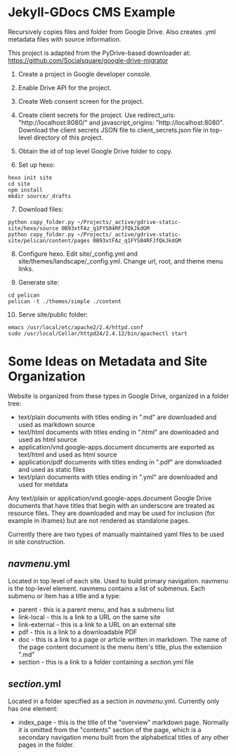 Jekyll-GDocs CMS Example
========================

Recursively copies files and folder from Google Drive. Also creates .yml metadata files with source information.

This project is adapted from the PyDrive-based downloader at:
https://github.com/Socialsquare/google-drive-migrator

1. Create a project in Google developer console.

2. Enable Drive API for the project.

3. Create Web consent screen for the project.

4. Create client secrets for the project.  Use redirect_uris: "http://localhost:8080/" and javascript_origins: "http://localhost:8080".  Download the client secrets JSON file to client_secrets.json file in top-level directory of this project.

5. Obtain the id of top level Google Drive folder to copy.

6. Set up hexo:
```
hexo init site
cd site
npm install
mkdir source/_drafts
```

7. Download files:
```
python copy_folder.py ~/Projects/_active/gdrive-static-site/hexo/source 0B93xtFAz_q1FYS04RFJfQkJkdGM
python copy_folder.py ~/Projects/_active/gdrive-static-site/pelican/content/pages 0B93xtFAz_q1FYS04RFJfQkJkdGM
```

8. Configure hexo. Edit site/_config.yml and site/themes/landscape/_config.yml.  Change url, root, and theme
menu links.

9. Generate site:
```
cd pelican
pelican -t ./themes/simple ./content
```

10. Serve site/public folder:
```
emacs /usr/local/etc/apache2/2.4/httpd.conf
sudo /usr/local/Cellar/httpd24/2.4.12/bin/apachectl start
```
Some Ideas on Metadata and Site Organization
============================================

Website is organized from these types in Google Drive, organized in a folder tree:

- text/plain documents with titles ending in ".md" are downloaded and used as markdown source
- text/html documents with titles ending in ".html" are downloaded and used as html source
- application/vnd.google-apps.document documents are exported as text/html and used as html source
- application/pdf documents with titles ending in ".pdf" are donwloaded and used as static files
- text/plain documents with titles ending in ".yml" are downloaded and used for metdata

Any text/plain or application/vnd.google-apps.document Google Drive documents that have titles 
that begin with an underscore are treated as resource files. They are downloaded and may be used 
for inclusion (for example in iframes) but are not rendered as standalone pages.

Currently there are two types of manually maintained yaml files to be used in site construction.


_navmenu_.yml
--------------

Located in top level of each site. Used to build primary navigation.
navmenu is the top-level element. navmenu contains a list of submenus. 
Each submenu or item has a title and a type:

- parent - this is a parent menu, and has a submenu list
- link-local - this is a link to a URL on the same site
- link-external - this is a link to a URL on an external site
- pdf - this is a link to a downloadable PDF
- doc - this is a link to a page or article written in markdown. The name of the page content document is the menu item's title, plus the extension ".md"
- section - this is a link to a folder containing a _section_.yml file


_section_.yml
--------------

Located in a folder specified as a section in _navmenu_.yml.  Currently only
has one element:

- index_page - this is the title of the "overview" markdown page.  Normally it is omitted from the "contents"
section of the page, which is a secondary navigation menu built from the alphabetical titles
of any other pages in the folder.
